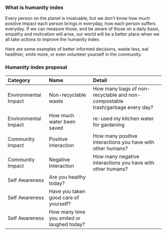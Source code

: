 ### What is humanity index

Every person on the planet is invaluable, but we don't know how much positive impact each person brings in everyday, how each person suffers everyday. If we can measure those, and be aware of those on a daily basis, empathy and motivation will arise, our world will be a better place when we all take actions to improve the humanity index.


Here are some examples of better informed decisions, waste less, eat healthier, smile more, or even volunteer yourself in the community.

 
 ### Humanity index proposal

| Category | Name | Detail | |
| :---  |  :--- |  :---  |  :---  |
| Environmental Impact | Non-recyclable waste | How many bags of non-recyclable and non-compostable trash/garbage every day?||
| Environmental Impact | How much water been saved | re-used my kitchen water for gardening ||
| Community Impact | Positive interaction | How many positive interactions you have with other humans? ||
| Community Impact | Negative Interaction | How many negative interactions you have with other humans?||
| Self Awareness | Are you healthy today? |||
| Self Awareness | Have you taken good care of yourself?||
| Self Awareness | How many time you smiled or laughed today? ||
